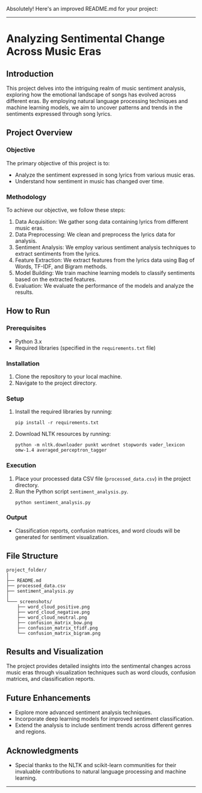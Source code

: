 Absolutely! Here's an improved README.md for your project:

---

# Analyzing Sentimental Change Across Music Eras

## Introduction

This project delves into the intriguing realm of music sentiment analysis, exploring how the emotional landscape of songs has evolved across different eras. By employing natural language processing techniques and machine learning models, we aim to uncover patterns and trends in the sentiments expressed through song lyrics.


## Project Overview

### Objective
The primary objective of this project is to:
- Analyze the sentiment expressed in song lyrics from various music eras.
- Understand how sentiment in music has changed over time.

### Methodology
To achieve our objective, we follow these steps:
1. Data Acquisition: We gather song data containing lyrics from different music eras.
2. Data Preprocessing: We clean and preprocess the lyrics data for analysis.
3. Sentiment Analysis: We employ various sentiment analysis techniques to extract sentiments from the lyrics.
4. Feature Extraction: We extract features from the lyrics data using Bag of Words, TF-IDF, and Bigram methods.
5. Model Building: We train machine learning models to classify sentiments based on the extracted features.
6. Evaluation: We evaluate the performance of the models and analyze the results.

## How to Run

### Prerequisites
- Python 3.x
- Required libraries (specified in the `requirements.txt` file)

### Installation
1. Clone the repository to your local machine.
2. Navigate to the project directory.

### Setup
1. Install the required libraries by running:
   ```
   pip install -r requirements.txt
   ```
2. Download NLTK resources by running:
   ```
   python -m nltk.downloader punkt wordnet stopwords vader_lexicon omw-1.4 averaged_perceptron_tagger
   ```

### Execution
1. Place your processed data CSV file (`processed_data.csv`) in the project directory.
2. Run the Python script `sentiment_analysis.py`.
   ```
   python sentiment_analysis.py
   ```

### Output
- Classification reports, confusion matrices, and word clouds will be generated for sentiment visualization.

## File Structure

```
project_folder/
│
├── README.md
├── processed_data.csv
├── sentiment_analysis.py
│
└─── screenshots/
    ├── word_cloud_positive.png
    ├── word_cloud_negative.png
    ├── word_cloud_neutral.png
    ├── confusion_matrix_bow.png
    ├── confusion_matrix_tfidf.png
    └── confusion_matrix_bigram.png
```

## Results and Visualization

The project provides detailed insights into the sentimental changes across music eras through visualization techniques such as word clouds, confusion matrices, and classification reports.

## Future Enhancements

- Explore more advanced sentiment analysis techniques.
- Incorporate deep learning models for improved sentiment classification.
- Extend the analysis to include sentiment trends across different genres and regions.

## Acknowledgments

- Special thanks to the NLTK and scikit-learn communities for their invaluable contributions to natural language processing and machine learning.

---
